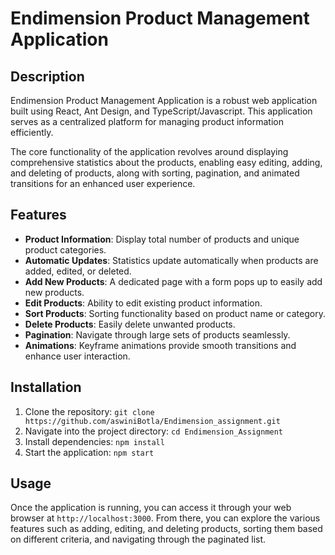 # Endimension Product Management Application

## Description

Endimension Product Management Application is a robust web application built using React, Ant Design, and TypeScript/Javascript. This application serves as a centralized platform for managing product information efficiently.

The core functionality of the application revolves around displaying comprehensive statistics about the products, enabling easy editing, adding, and deleting of products, along with sorting, pagination, and animated transitions for an enhanced user experience.

## Features

- **Product Information**: Display total number of products and unique product categories.
- **Automatic Updates**: Statistics update automatically when products are added, edited, or deleted.
- **Add New Products**: A dedicated page with a form pops up to easily add new products.
- **Edit Products**: Ability to edit existing product information.
- **Sort Products**: Sorting functionality based on product name or category.
- **Delete Products**: Easily delete unwanted products.
- **Pagination**: Navigate through large sets of products seamlessly.
- **Animations**: Keyframe animations provide smooth transitions and enhance user interaction.

## Installation

1. Clone the repository: `git clone  https://github.com/aswiniBotla/Endimension_assignment.git`
2. Navigate into the project directory: `cd Endimension_Assignment`
3. Install dependencies: `npm install`
4. Start the application: `npm start`

## Usage

Once the application is running, you can access it through your web browser at `http://localhost:3000`. From there, you can explore the various features such as adding, editing, and deleting products, sorting them based on different criteria, and navigating through the paginated list.

    
